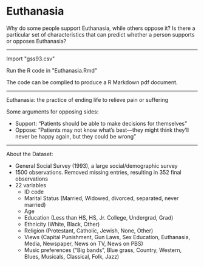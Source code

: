 # Euthanasia
Why do some people support Euthanasia, while others oppose it? Is there a particular set of characteristics that can predict whether a person supports or opposes Euthanasia?

--------
Import "gss93.csv"

Run the R code in "Euthanasia.Rmd"

The code can be complied to produce a R Markdown pdf document. 

--------
Euthanasia: the practice of ending life to relieve pain or suffering

Some arguments for opposing sides:
- Support: “Patients should be able to make decisions for themselves”
- Oppose: “Patients may not know what’s best—they might think they’ll never be happy again, but they could be wrong”

--------
About the Dataset:
- General Social Survey (1993), a large social/demographic survey
- 1500 observations. Removed missing entries, resulting in 352 final observations
- 22 variables
    - ID code
    - Marital Status (Married, Widowed, divorced, separated, never married)
    - Age
    - Education (Less than HS, HS, Jr. College, Undergrad, Grad)
    - Ethnicity (White, Black, Other)
    - Religion (Protestant, Catholic, Jewish, None, Other)
    - Views (Capital Punishment, Gun Laws, Sex Education, Euthanasia, Media, Newspaper, News on TV, News on PBS)
    - Music preferences (“Big bands”, Blue grass, Country, Western, Blues, Musicals, Classical, Folk, Jazz)




